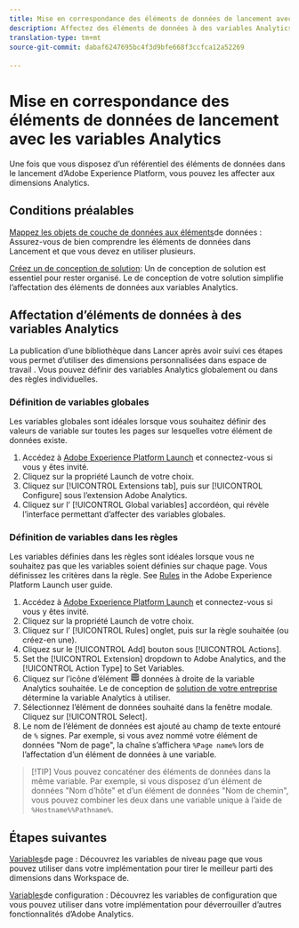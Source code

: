 ```yaml
---
title: Mise en correspondance des éléments de données de lancement avec les variables Analytics
description: Affectez des éléments de données à des variables Analytics afin que vous puissiez les utiliser comme dimensions dans  espace de travail .
translation-type: tm+mt
source-git-commit: dabaf6247695bc4f3d9bfe668f3ccfca12a52269

---
```



# Mise en correspondance des éléments de données de lancement avec les variables Analytics

Une fois que vous disposez d’un référentiel des éléments de données dans le lancement d’Adobe Experience Platform, vous pouvez les affecter aux dimensions Analytics.

## Conditions préalables

[Mappez les objets de couche de données aux éléments](layer-to-elements.md)de données : Assurez-vous de bien comprendre les éléments de données dans Lancement et que vous devez en utiliser plusieurs.

[Créez un de conception de solution](../prepare/solution-design.md): Un de conception de solution est essentiel pour rester organisé. Le de conception de votre solution simplifie l’affectation des éléments de données aux variables Analytics.

## Affectation d’éléments de données à des variables Analytics

La publication d’une bibliothèque dans Lancer après avoir suivi ces étapes vous permet d’utiliser des dimensions personnalisées dans  espace de travail . Vous pouvez définir des variables Analytics globalement ou dans des règles individuelles.

### Définition de variables globales

Les variables globales sont idéales lorsque vous souhaitez définir des valeurs de variable sur toutes les pages sur lesquelles votre élément de données existe.

1. Accédez à [Adobe Experience Platform Launch](https://launch.adobe.com) et connectez-vous si vous y êtes invité.
1. Cliquez sur la propriété Launch de votre choix.
1. Cliquez sur [!UICONTROL Extensions tab], puis sur [!UICONTROL Configure] sous l’extension Adobe Analytics.
1. Cliquez sur l’ [!UICONTROL Global variables] accordéon, qui révèle l’interface permettant d’affecter des variables globales.

### Définition de variables dans les règles

Les variables définies dans les règles sont idéales lorsque vous ne souhaitez pas que les variables soient définies sur chaque page. Vous définissez les critères dans la règle. See [Rules](https://docs.adobe.com/content/help/fr-FR/launch/using/reference/manage-resources/rules.translate.html) in the Adobe Experience Platform Launch user guide.

1. Accédez à [Adobe Experience Platform Launch](https://launch.adobe.com) et connectez-vous si vous y êtes invité.
1. Cliquez sur la propriété Launch de votre choix.
1. Cliquez sur l’ [!UICONTROL Rules] onglet, puis sur la règle souhaitée (ou créez-en une).
1. Cliquez sur le [!UICONTROL Add] bouton sous [!UICONTROL Actions].
1. Set the [!UICONTROL Extension] dropdown to Adobe Analytics, and the [!UICONTROL Action Type] to Set Variables.
1. Cliquez sur l’icône d’élément ![de](assets/data-element.png) données à droite de la variable Analytics souhaitée. Le de conception de [solution de votre entreprise](../prepare/solution-design.md) détermine la variable Analytics à utiliser.
1. Sélectionnez l’élément de données souhaité dans la fenêtre modale. Cliquez sur [!UICONTROL Select].
1. Le nom de l’élément de données est ajouté au champ de texte entouré de `%` signes. Par exemple, si vous avez nommé votre élément de données &quot;Nom de page&quot;, la chaîne s’affichera `%Page name%` lors de l’affectation d’un élément de données à une variable.

>[!TIP] Vous pouvez concaténer des éléments de données dans la même variable. Par exemple, si vous disposez d’un élément de données &quot;Nom d’hôte&quot; et d’un élément de données &quot;Nom de chemin&quot;, vous pouvez combiner les deux dans une variable unique à l’aide de `%Hostname%%Pathname%`.

## Étapes suivantes

[Variables](../vars/page-vars/page-variables.md)de page : Découvrez les variables de niveau page que vous pouvez utiliser dans votre implémentation pour tirer le meilleur parti des dimensions dans   Workspace de.

[Variables](../vars/config-vars/configuration-variables.md)de configuration : Découvrez les variables de configuration que vous pouvez utiliser dans votre implémentation pour déverrouiller d’autres fonctionnalités d’Adobe Analytics.

